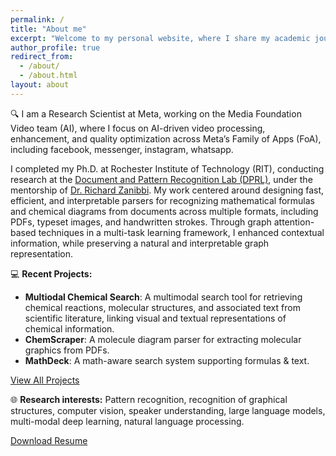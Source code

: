 ```yaml
---
permalink: /
title: "About me"
excerpt: "Welcome to my personal website, where I share my academic journey, ongoing research projects, and personal reflections. My work primarily focuses on Artificial Intelligence, Python, Pattern Recognition, Computer Vision, Large Language Models (LLMs), Speaker Understanding, Multi-Modal Deep Learning, and Natural Language Processing. Feel free to explore and learn more about my background, research journey, and the discoveries I’ve made along the way."
author_profile: true
redirect_from: 
  - /about/
  - /about.html
layout: about
---
```


🔍 I am a Research Scientist at Meta, working on the Media Foundation Video team
(AI), where I focus on AI-driven video processing, enhancement, and quality
optimization across Meta’s Family of Apps (FoA), including facebook, 
messenger, instagram, whatsapp.

I completed my Ph.D. at Rochester Institute of Technology (RIT),
 conducting research at the
[Document and Pattern Recognition Lab (DPRL)](https://www.cs.rit.edu/~dprl/index.html),
under the mentorship of [Dr. Richard Zanibbi](https://www.cs.rit.edu/~rlaz/).
My work centered around designing fast, efficient, and interpretable parsers
for recognizing mathematical formulas and chemical diagrams from documents across 
multiple formats, including PDFs, typeset images, and handwritten strokes.
Through graph attention-based techniques in a multi-task learning framework, I
enhanced contextual information, while preserving a natural and
interpretable graph representation.

💻 **Recent Projects:**
- **Multiodal Chemical Search**: A multimodal search tool for retrieving chemical reactions, molecular structures, and associated text from scientific literature, linking visual and textual representations of chemical information.
- **ChemScraper**: A molecule diagram parser for extracting molecular graphics from PDFs.
- **MathDeck**: A math-aware search system supporting formulas & text.
 
<div class="projects-container">
  <a href="/projects/" class="btn btn-projects">View All Projects</a>
</div>


<!--🎙️ **Industry Experience:**-->
<!--- **Amazon (Alexa AI, Speaker Understanding)** – Worked on improving speech recognition and speaker ID.-->
<!---->

🌐 **Research interests:** Pattern recognition, recognition of graphical structures,
computer vision, speaker understanding, large language models, multi-modal deep
learning, natural language processing.

<div class="resume-container">
  <a href="/files/Resume_AyushKumarShah_current.pdf" class="btn btn-resume" target="_blank">Download Resume</a>
</div>
